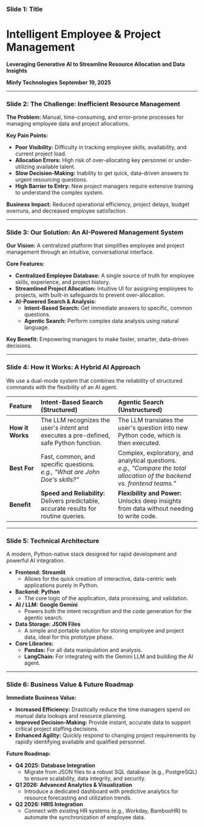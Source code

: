 ### Slide 1: Title

# Intelligent Employee & Project Management

**Leveraging Generative AI to Streamline Resource Allocation and Data Insights**

**Minfy Technologies**
**September 19, 2025**

---

### Slide 2: The Challenge: Inefficient Resource Management

**The Problem:** Manual, time-consuming, and error-prone processes for managing employee data and project allocations.

**Key Pain Points:**
*   **Poor Visibility:** Difficulty in tracking employee skills, availability, and current project load.
*   **Allocation Errors:** High risk of over-allocating key personnel or under-utilizing available talent.
*   **Slow Decision-Making:** Inability to get quick, data-driven answers to urgent resourcing questions.
*   **High Barrier to Entry:** New project managers require extensive training to understand the complex system.

**Business Impact:** Reduced operational efficiency, project delays, budget overruns, and decreased employee satisfaction.

---

### Slide 3: Our Solution: An AI-Powered Management System

**Our Vision:** A centralized platform that simplifies employee and project management through an intuitive, conversational interface.

**Core Features:**
*   **Centralized Employee Database:** A single source of truth for employee skills, experience, and project history.
*   **Streamlined Project Allocation:** Intuitive UI for assigning employees to projects, with built-in safeguards to prevent over-allocation.
*   **AI-Powered Search & Analysis:**
    *   **Intent-Based Search:** Get immediate answers to specific, common questions.
    *   **Agentic Search:** Perform complex data analysis using natural language.

**Key Benefit:** Empowering managers to make faster, smarter, data-driven decisions.

---

### Slide 4: How It Works: A Hybrid AI Approach

We use a dual-mode system that combines the reliability of structured commands with the flexibility of an AI agent.

| Feature | **Intent-Based Search (Structured)** | **Agentic Search (Unstructured)** |
| :--- | :--- | :--- |
| **How it Works** | The LLM recognizes the user's *intent* and executes a pre-defined, safe Python function. | The LLM translates the user's question into new Python code, which is then executed. |
| **Best For** | Fast, common, and specific questions. <br> *e.g., "What are John Doe's skills?"* | Complex, exploratory, and analytical questions. <br> *e.g., "Compare the total allocation of the backend vs. frontend teams."* |
| **Benefit** | **Speed and Reliability:** Delivers predictable, accurate results for routine queries. | **Flexibility and Power:** Unlocks deep insights from data without needing to write code. |

---

### Slide 5: Technical Architecture

A modern, Python-native stack designed for rapid development and powerful AI integration.

*   **Frontend:** **Streamlit**
    *   Allows for the quick creation of interactive, data-centric web applications purely in Python.
*   **Backend:** **Python**
    *   The core logic of the application, data processing, and validation.
*   **AI / LLM:** **Google Gemini**
    *   Powers both the intent recognition and the code generation for the agentic search.
*   **Data Storage:** **JSON Files**
    *   A simple and portable solution for storing employee and project data, ideal for this prototype phase.
*   **Core Libraries:**
    *   **Pandas:** For all data manipulation and analysis.
    *   **LangChain:** For integrating with the Gemini LLM and building the AI agent.

---

### Slide 6: Business Value & Future Roadmap

**Immediate Business Value:**
*   **Increased Efficiency:** Drastically reduce the time managers spend on manual data lookups and resource planning.
*   **Improved Decision-Making:** Provide instant, accurate data to support critical project staffing decisions.
*   **Enhanced Agility:** Quickly respond to changing project requirements by rapidly identifying available and qualified personnel.

**Future Roadmap:**
*   **Q4 2025: Database Integration**
    *   Migrate from JSON files to a robust SQL database (e.g., PostgreSQL) to ensure scalability, data integrity, and security.
*   **Q1 2026: Advanced Analytics & Visualization**
    *   Introduce a dedicated dashboard with predictive analytics for resource forecasting and utilization trends.
*   **Q2 2026: HRIS Integration**
    *   Connect with existing HR systems (e.g., Workday, BambooHR) to automate the synchronization of employee data.